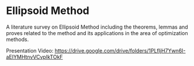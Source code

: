 # Ellipsoid Method

A literature survey on Ellipsoid Method including the theorems, lemmas and proves related to the method and its applications in the area of optimization methods.

Presentation Video: https://drive.google.com/drive/folders/1PLfljH7Ywn6I-aEIYMHtnvVCvpIkTOkF
